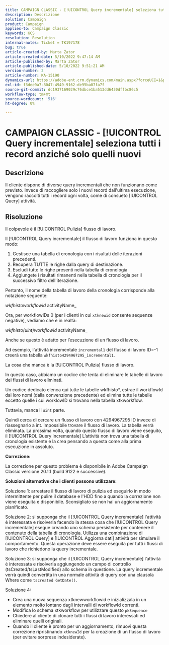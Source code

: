 ```yaml
---
title: CAMPAIGN CLASSIC - [!UICONTROL Query incrementale] seleziona tutti i record anziché solo quelli nuovi
description: Descrizione
solution: Campaign
product: Campaign
applies-to: Campaign Classic
keywords: KCS
resolution: Resolution
internal-notes: Ticket = TK197178
bug: true
article-created-by: Marta Zator
article-created-date: 5/10/2022 9:47:14 AM
article-published-by: Marta Zator
article-published-date: 5/10/2022 9:51:21 AM
version-number: 2
article-number: KA-15190
dynamics-url: https://adobe-ent.crm.dynamics.com/main.aspx?forceUCI=1&pagetype=entityrecord&etn=knowledgearticle&id=ad8bd527-46d0-ec11-a7b5-00224809c101
exl-id: f3dee0a7-8047-4949-9162-de95ba07fa7f
source-git-commit: dc1937169029c76dbce1ba513dd6430dffbc86c5
workflow-type: tm+mt
source-wordcount: '516'
ht-degree: 0%

---
```


# CAMPAIGN CLASSIC - [!UICONTROL Query incrementale] seleziona tutti i record anziché solo quelli nuovi

## Descrizione

Il cliente dispone di diverse query incrementali che non funzionano come previsto. Invece di raccogliere solo i nuovi record dall&#39;ultima esecuzione, vengono raccolti tutti i record ogni volta, come di consueto [!UICONTROL Query] attività.

## Risoluzione

Il colpevole è il [!UICONTROL Pulizia] flusso di lavoro.

Il [!UICONTROL Query incrementale] il flusso di lavoro funziona in questo modo:

1. Gestisce una tabella di cronologia con i risultati delle iterazioni precedenti.
1. Recupera TUTTE le righe dalla query di destinazione.
1. Escludi tutte le righe presenti nella tabella di cronologia
1. Aggiungete i risultati rimanenti nella tabella di cronologia per il successivo filtro dell&#39;iterazione.

Pertanto, il nome della tabella di lavoro della cronologia corrisponde alla notazione seguente:

*wkfhistoworkflowid* activityName_

Ora, per workflowIDs 0 (per i clienti in cui `xtknewid` consente sequenze negative), vediamo che è in realtà:

*wkfhisto(uint)workflowid* activityName_

Anche se questo è adatto per l’esecuzione di un flusso di lavoro.

Ad esempio, l&#39;attività incrementale `incremental1` del flusso di lavoro ID=-1 creerà una tabella `wkfhisto4294967295_incremental1`.

La cosa che manca è la [!UICONTROL Pulizia] flusso di lavoro.

In questo caso, abbiamo un codice che tenta di eliminare le tabelle di lavoro dei flussi di lavoro eliminati.

Un codice dedicato elenca qui tutte le tabelle wkfhisto\*, estrae il workflowId dai loro nomi (dalla convenzione precedente) ed elimina tutte le tabelle eccetto quelle i cui worklowID si trovano nella tabella xtkworkflow.

Tuttavia, manca il `uint` parte.

Quindi cerca di cercare un flusso di lavoro con 4294967295 ID invece di riassegnarlo a int. Impossibile trovare il flusso di lavoro. La tabella verrà eliminata. La prossima volta, quando questo flusso di lavoro viene eseguito, il [!UICONTROL Query incrementale] L’attività non trova una tabella di cronologia esistente e la crea pensando a questa come alla prima esecuzione in assoluto.

<b>Correzione:</b>

La correzione per questo problema è disponibile in Adobe Campaign Classic versione 20.1.1 (build 9122 e successive).

<b>Soluzioni alternative che i clienti possono utilizzare:</b>

Soluzione 1: arrestare il flusso di lavoro di pulizia ed eseguirlo in modo intermittente per pulire il database e l&#39;HDD fino a quando la correzione non viene eseguita e disponibile. Sconsigliato se non hai un aggiornamento pianificato.

Soluzione 2: si supponga che il [!UICONTROL Query incrementale] l&#39;attività è interessata e risolverla facendo la stessa cosa che [!UICONTROL Query incrementale] esegue creando uno schema persistente per contenere il contenuto della tabella di cronologia. Utilizza una combinazione di [!UICONTROL Query] e [!UICONTROL Aggiorna dati] attività per simulare il comportamento. Questa operazione deve essere eseguita per tutti i flussi di lavoro che richiedono la query incrementale.

Soluzione 3: si supponga che il [!UICONTROL Query incrementale] l’attività è interessata e risolverla aggiungendo un campo di controllo (tsCreated/tsLastModified) allo schema in questione. La query incrementale verrà quindi convertita in una normale attività di query con una clausola Where come `tscreated GetDate()`.

Soluzione 4:

- Crea una nuova sequenza xtknewworkflowid e inizializzala in un elemento molto lontano dagli intervalli di workflowId correnti.
- Modifica lo schema xtkworkflow per utilizzare questo `pkSequence`
- Chiedere al cliente di clonare tutti i flussi di lavoro interessati ed eliminare quelli originali.
- Quando il cliente è pronto per un aggiornamento, rimuovi questa correzione ripristinando `xtknewId` per la creazione di un flusso di lavoro (per evitare sorprese indesiderate).
